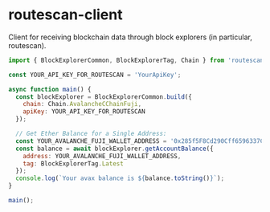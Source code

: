 # routescan-client

Client for receiving blockchain data through block explorers (in particular, routescan).

```javascript
import { BlockExplorerCommon, BlockExplorerTag, Chain } from 'routescan-client';

const YOUR_API_KEY_FOR_ROUTESCAN = 'YourApiKey';

async function main() {
  const blockExplorer = BlockExplorerCommon.build({
    chain: Chain.AvalancheCChainFuji,
    apiKey: YOUR_API_KEY_FOR_ROUTESCAN
  });

  // Get Ether Balance for a Single Address:
  const YOUR_AVALANCHE_FUJI_WALLET_ADDRESS = '0x285f5F8Cd290Cff6596337C4eEC14e1a62235854';
  const balance = await blockExplorer.getAccountBalance({
    address: YOUR_AVALANCHE_FUJI_WALLET_ADDRESS,
    tag: BlockExplorerTag.Latest
  });
  console.log(`Your avax balance is ${balance.toString()}`);
}

main();
```
